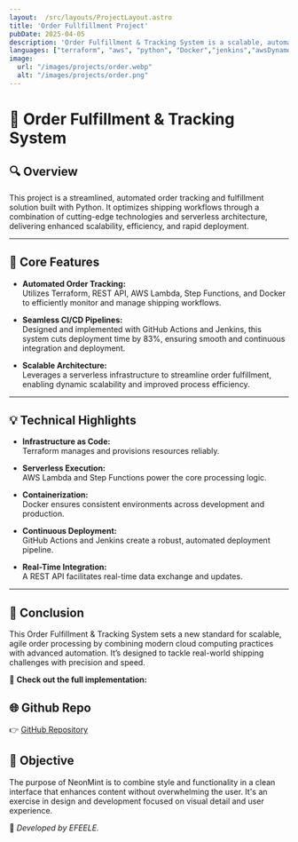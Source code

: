 ```yaml
---
layout:  /src/layouts/ProjectLayout.astro
title: 'Order Fullfillment Project'
pubDate: 2025-04-05
description: 'Order Fulfillment & Tracking System is a scalable, automation-driven solution designed to streamline order processing, validation, invoice generation, and real-time tracking. It optimizes fulfillment workflows, shipping suggestions, and order status tracking for enhanced efficiency. 🚀'
languages: ["terraform", "aws", "python", "Docker","jenkins","awsDynamodb","awsS3","awsLambda"]
image:
  url: "/images/projects/order.webp"
  alt: "/images/projects/order.png"
--- 
```


# 🚀 Order Fulfillment & Tracking System  

## 🔍 Overview  
This project is a streamlined, automated order tracking and fulfillment solution built with Python. It optimizes shipping workflows through a combination of cutting-edge technologies and serverless architecture, delivering enhanced scalability, efficiency, and rapid deployment.

---

## 🧩 Core Features  

- **Automated Order Tracking:**  
  Utilizes Terraform, REST API, AWS Lambda, Step Functions, and Docker to efficiently monitor and manage shipping workflows.

- **Seamless CI/CD Pipelines:**  
  Designed and implemented with GitHub Actions and Jenkins, this system cuts deployment time by 83%, ensuring smooth and continuous integration and deployment.

- **Scalable Architecture:**  
  Leverages a serverless infrastructure to streamline order fulfillment, enabling dynamic scalability and improved process efficiency.

---

## 💡 Technical Highlights  

- **Infrastructure as Code:**  
  Terraform manages and provisions resources reliably.

- **Serverless Execution:**  
  AWS Lambda and Step Functions power the core processing logic.

- **Containerization:**  
  Docker ensures consistent environments across development and production.

- **Continuous Deployment:**  
  GitHub Actions and Jenkins create a robust, automated deployment pipeline.

- **Real-Time Integration:**  
  A REST API facilitates real-time data exchange and updates.

---

## 📌 Conclusion  
This Order Fulfillment & Tracking System sets a new standard for scalable, agile order processing by combining modern cloud computing practices with advanced automation. It’s designed to tackle real-world shipping challenges with precision and speed.

📌 **Check out the full implementation:** 




## 🌐 Github Repo

👉 [GitHub Repository](https://github.com/your-username/OrderFulfillment)

## 🎯 Objective

The purpose of NeonMint is to combine style and functionality in a clean interface that enhances content without overwhelming the user. It's an exercise in design and development focused on visual detail and user experience.


🚀 *Developed by EFEELE.*
